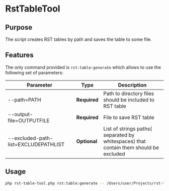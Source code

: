 # RstTableTool
 
## Purpose

The script creates RST tables by path and saves the table to some file.

## Features

The only command provided is `rst:table:generate` which allows to use the following set of parameters:

| Parameter                                     | Type         | Description                                                                           |
| --------------------------------------------- | --------     | ------------------------------------------------------------------------------------- |
| --path=PATH                                   | **Required** | Path to directory files should be included to RST table                               |
| --output-file=OUTPUTFILE                      | **Required** | File to save RST table                                                                |
| --excluded-path-list=EXCLUDEPATHLIST          | **Optional** | List of strings paths( separated by whitespaces) that contain them should be excluded |

## Usage

```bash
php rst-table-tool.php rst:table:generate -- /Users/user/Projects/rst-table-builder table.log vendor table.log composer
```
